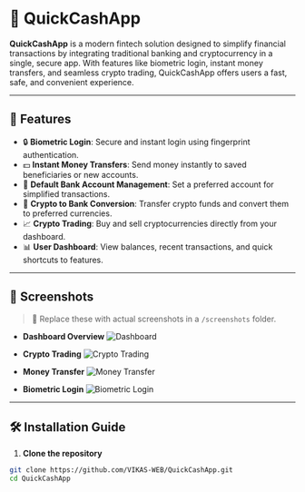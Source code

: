 # 💸 QuickCashApp

**QuickCashApp** is a modern fintech solution designed to simplify financial transactions by integrating traditional banking and cryptocurrency in a single, secure app. With features like biometric login, instant money transfers, and seamless crypto trading, QuickCashApp offers users a fast, safe, and convenient experience.

---

## 🚀 Features

- 🔒 **Biometric Login**: Secure and instant login using fingerprint authentication.
- 💵 **Instant Money Transfers**: Send money instantly to saved beneficiaries or new accounts.
- 🏦 **Default Bank Account Management**: Set a preferred account for simplified transactions.
- 🔁 **Crypto to Bank Conversion**: Transfer crypto funds and convert them to preferred currencies.
- 📈 **Crypto Trading**: Buy and sell cryptocurrencies directly from your dashboard.
- 📊 **User Dashboard**: View balances, recent transactions, and quick shortcuts to features.

---

## 📱 Screenshots

> 📸 Replace these with actual screenshots in a `/screenshots` folder.

- **Dashboard Overview**
  ![Dashboard](screenshots/dashboard.png)

- **Crypto Trading**
  ![Crypto Trading](screenshots/crypto_trading.png)

- **Money Transfer**
  ![Money Transfer](screenshots/money_transfer.png)

- **Biometric Login**
  ![Biometric Login](screenshots/biometric_login.png)

---

## 🛠️ Installation Guide

1. **Clone the repository**

```bash
git clone https://github.com/VIKAS-WEB/QuickCashApp.git
cd QuickCashApp
